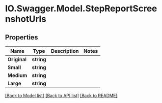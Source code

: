 # IO.Swagger.Model.StepReportScreenshotUrls
## Properties

Name | Type | Description | Notes
------------ | ------------- | ------------- | -------------
**Original** | **string** |  | 
**Small** | **string** |  | 
**Medium** | **string** |  | 
**Large** | **string** |  | 

[[Back to Model list]](../README.md#documentation-for-models) [[Back to API list]](../README.md#documentation-for-api-endpoints) [[Back to README]](../README.md)

